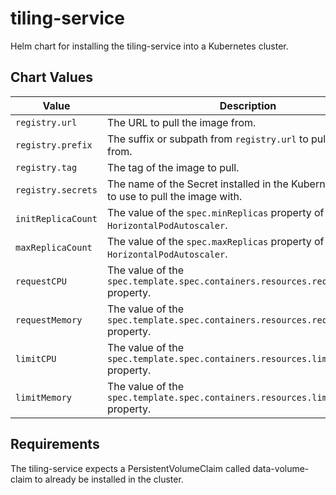 # tiling-service
Helm chart for installing the tiling-service into a Kubernetes cluster.

## Chart Values

| Value               | Description
|---------------------|---
| `registry.url`     | The URL to pull the image from.
| `registry.prefix`  | The suffix or subpath from `registry.url` to pull the image from.
| `registry.tag`     | The tag of the image to pull.
| `registry.secrets` | The name of the Secret installed in the Kubernetes cluster to use to pull the image with.
| `initReplicaCount`  | The value of the `spec.minReplicas` property of the `HorizontalPodAutoscaler`.
| `maxReplicaCount`   | The value of the `spec.maxReplicas` property of the `HorizontalPodAutoscaler`.
| `requestCPU`        | The value of the `spec.template.spec.containers.resources.requests.cpu` property.
| `requestMemory`     | The value of the `spec.template.spec.containers.resources.requests.memory` property.
| `limitCPU`          | The value of the `spec.template.spec.containers.resources.limits.cpu` property.
| `limitMemory`       | The value of the `spec.template.spec.containers.resources.limits.cpu` property.

## Requirements
The tiling-service expects a PersistentVolumeClaim called data-volume-claim to already be installed in the cluster.